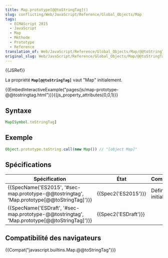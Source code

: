 ```yaml
---
title: Map.prototype[@@toStringTag]()
slug: conflicting/Web/JavaScript/Reference/Global_Objects/Map
tags:
  - ECMAScript 2015
  - JavaScript
  - Map
  - Méthode
  - Prototype
  - Reference
translation_of: Web/JavaScript/Reference/Global_Objects/Map/@@toStringTag
original_slug: Web/JavaScript/Reference/Global_Objects/Map/@@toStringTag
---
```


{{JSRef}}

La propriété **`Map[@@toStringTag]`** vaut "Map" initialement.

{{EmbedInteractiveExample("pages/js/map-prototype-@@tostringtag.html")}}{{js_property_attributes(0,0,1)}}

## Syntaxe

```js
Map[Symbol.toStringTag]
```

## Exemple

```js
Object.prototype.toString.call(new Map()) // "[object Map]"
```

## Spécifications

| Spécification                                                                                                            | État                         | Commentaires         |
| ------------------------------------------------------------------------------------------------------------------------ | ---------------------------- | -------------------- |
| {{SpecName('ES2015', '#sec-map.prototype-@@tostringtag', 'Map.prototype[@@toStringTag]')}} | {{Spec2('ES2015')}}     | Définition initiale. |
| {{SpecName('ESDraft', '#sec-map.prototype-@@tostringtag', 'Map.prototype[@@toStringTag]')}} | {{Spec2('ESDraft')}} |                      |

## Compatibilité des navigateurs

{{Compat("javascript.builtins.Map.@@toStringTag")}}

